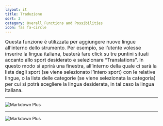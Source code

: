 ```yaml
---
layout: it
title: Traduzione
sort: 3
category: Overall Functions and Possibilities
icon: fas fa-circle
---
```

<p class="message">
    
</p>


<font size="3">Questa funzione è utilizzata per aggiungere nuove lingue all’interno dello strumento. Per esempio, se l’utente volesse inserire la lingua italiana, basterà fare click su tre puntini situati accanto allo sport desiderato e selezionare “Translations”. In questo modo si aprirà una finestra, all’interno della quale ci sarà la lista degli sport (se viene selezionato l’intero sport) con le relative lingue, o la lista delle categorie (se viene selezionata la categoria) per cui si potrà scegliere la lingua desiderata, in tal caso la lingua italiana.</font>

---

![Markdown Plus]({{site.baseurl}}/public/images/altre-caratteristiche/traduzione-one.png)

---

![Markdown Plus]({{site.baseurl}}/public/images/altre-caratteristiche/traduzione-two.png)
